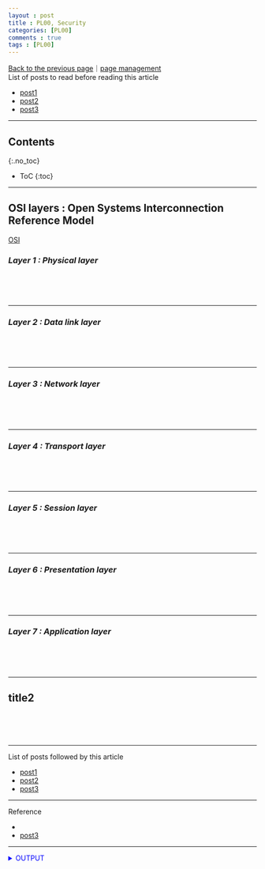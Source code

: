 ```yaml
---
layout : post
title : PL00, Security
categories: [PL00]
comments : true
tags : [PL00]
---
```

[Back to the previous page](https://userdyk-github.github.io/Study.html)｜<a href="https://github.com/userdyk-github/userdyk-github.github.io/blob/master/_posts/PL00/2019-08-13-PL00-Security.md" target="_blank">page management</a><br>
List of posts to read before reading this article
- <a href='https://userdyk-github.github.io/'>post1</a>
- <a href='https://userdyk-github.github.io/'>post2</a>
- <a href='https://userdyk-github.github.io/'>post3</a>

---

## Contents
{:.no_toc}

* ToC
{:toc}

<hr class="division1">

## **OSI layers : Open Systems Interconnection Reference Model**
<a href="https://m.blog.naver.com/demonicws/40117378644" target="_blank">OSI</a>

### ***Layer 1 : Physical layer***

<br><br><br>

---

### ***Layer 2 : Data link layer***

<br><br><br>

---

### ***Layer 3 : Network layer***

<br><br><br>

---

### ***Layer 4 : Transport layer***

<br><br><br>

---

### ***Layer 5 : Session layer***

<br><br><br>

---

### ***Layer 6 : Presentation layer***

<br><br><br>

---

### ***Layer 7 : Application layer***

<br><br><br>

<hr class="division2">

## **title2**

<br><br><br>

<hr class="division1">

List of posts followed by this article
- [post1](https://userdyk-github.github.io/)
- <a href='https://userdyk-github.github.io/'>post2</a>
- <a href='https://userdyk-github.github.io/'>post3</a>

---

Reference
- <a href='' target="_blank"></a>
- <a href='https://userdyk-github.github.io/'>post3</a>

---

<details markdown="1">
<summary class='jb-small' style="color:blue">OUTPUT</summary>
<hr class='division3'>
    <details markdown="1">
    <summary class='jb-small' style="color:red">OUTPUT</summary>
    <hr class='division3_1'>
    <hr class='division3_1'>
    </details>
<hr class='division3'>
</details>


